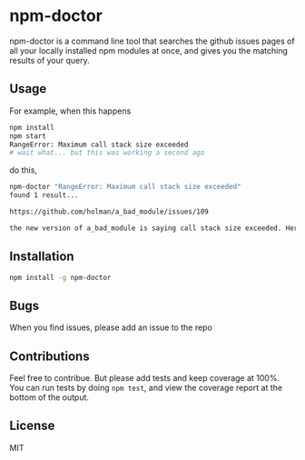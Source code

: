 npm-doctor
==============================

npm-doctor is a command line tool that searches the github issues pages
of all your locally installed npm modules at once, and gives you the matching results of your query.

## Usage

For example, when this happens
```sh
npm install
npm start
RangeError: Maximum call stack size exceeded
# wait what... but this was working a second ago
```

do this,
```sh
npm-doctor "RangeError: Maximum call stack size exceeded"
found 1 result...

https://github.com/holman/a_bad_module/issues/109

the new version of a_bad_module is saying call stack size exceeded. Here's how I fixed it.
```

## Installation
```sh
npm install -g npm-doctor
```

## Bugs
When you find issues, please add an issue to the repo

## Contributions
Feel free to contribue. But please add tests and keep coverage at 100%. You can run tests by doing `npm test`, and view the coverage report at the bottom of the output.

## License
MIT